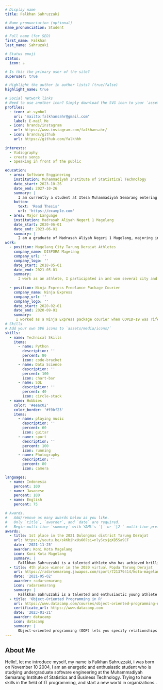 ```yaml
---
# Display name
title: Falkhan Sahruzzaki

# Name pronunciation (optional)
name_pronunciation: Student

# Full name (for SEO)
first_name: Falkhan
last_name: Sahruzaki

# Status emoji
status:
  icon: ☕️

# Is this the primary user of the site?
superuser: true

# Highlight the author in author lists? (true/false)
highlight_name: true

# Social network links
# Need to use another icon? Simply download the SVG icon to your `assets/media/icons/` folder.
profiles:
  - icon: at-symbol
    url: 'mailto:falkhansahr@gmail.com'
    label: E-mail Me
  - icon: brands/instagram
    url: https://www.instagram.com/falkhansahr/
  - icon: brands/github
    url: https://github.com/falkhhh
 
interests:
  - Vidiography
  - create songs
  - Speaking in front of the public

education:
  - area: Software Engginering
    institution: Muhammadiyah Institute of Statistical Technology
    date_start: 2023-10-26
    date_end: 2027-10-26
    summary: |
      I am currently a student at Itesa Muhammadiyah Semarang entering the 3rd semester.
    button:
      text: 'Read Thesis'
      url: 'https://example.com'
  - area: Major Language
    institution: Madrasah Aliyah Negeri 1 Magelang
    date_start: 2020-06-01
    date_end: 2023-06-01
    summary: |
      I am a graduate of Madrasah Aliyah Negeri 1 Magelang, majoring in languages ​​in 2023.
work:
  - position: Magelang City Tarung Derajat Athletes
    company_name: DISPORA Magelang
    company_url: ''
    company_logo: ''
    date_start: 2018-05-01
    date_end: 2021-05-01
    summary:  
      I work as an athlete, I participated in and won several city and provincial level championships such as POPDA, POPNAS, KEJURDA, PORPROV, PRAPORPROV, and DULONGMAS
      
  - position: Ninja Express Freelance Package Courier
    company_name: Ninja Express
    company_url: ''
    company_logo: ''
    date_start: 2020-02-01
    date_end: 2020-09-01
    summary:
     I worked as a Ninja Express package courier when COVID-19 was rife in my area
# Skills
# Add your own SVG icons to `assets/media/icons/`
skills:
  - name: Technical Skills
    items:
      - name: Python
        description: ''
        percent: 80
        icon: code-bracket
      - name: Data Science
        description: ''
        percent: 100
        icon: chart-bar
      - name: SQL
        description: ''
        percent: 40
        icon: circle-stack
  - name: Hobbies
    color: '#eeac02'
    color_border: '#f0bf23'
    items:
      - name: playing music
        description: ''
        percent: 60
        icon: guitar
      - name: sport
        description: ''
        percent: 100
        icon: running
      - name: Photography
        description: ''
        percent: 80
        icon: camera

languages:
  - name: Indonesia
    percent: 100
  - name: Javanese
    percent: 100
  - name: English
    percent: 75

# Awards.
#   Add/remove as many awards below as you like.
#   Only `title`, `awarder`, and `date` are required.
#   Begin multi-line `summary` with YAML's `|` or `|2-` multi-line prefix and indent 2 spaces below.
awards:
  - title: 1st place in the 2021 Dulongmas district Tarung Derajat
    url: https://youtu.be/skKbihxUs60?si=nlyScsjqXB5Sa9CF
    date: '2021-11-25'
    awarder: Koni Kota Magelang
    icon: Koni Kota Magelang
    summary: |
      Fallkhan Sahruzzaki is a talented athlete who has achieved brilliant achievements in the world of sports, especially in the Tarung Derajat sport. In 2021, Fallkhan recorded his name as the winner in the Dulongmas Regional Sports Week (Porwil), a prestigious competition involving the best athletes from Central Java, DIY and surrounding areas.This victory not only shows Fallkhan's dedication and hard work in training, but also reflects his high fighting spirit, in accordance with the Tarung Derajat philosophy, namely "I'm friendly doesn't mean I'm afraid, I submit doesn't mean I lose." With his physical abilities, honed fighting techniques and mental steel, Fallkhan was able to defeat his opponents and bring home a winning medal.This success is clear proof that Fallkhan is a promising young athlete, bringing pride to himself, his family and the region he represents. This victory also became a motivation for Fallkhan to continue to develop and make achievements at a higher level.
  - title: 4th place winner in the 2020 virtual Popda Tarung Derajat
    url: https://radarsemarang.jawapos.com/sport/721379414/kota-magelang-sabet-enam-medali-di-popda-virtual
    date: '2021-05-02'
    awarder: radarsemarang
    icon: radarsemarang
    summary: |
      Fallkhan Sahruzzaki is a talented and enthusiastic young athlete in the sport of Tarung Derajat, particularly in the art of movement category. In 2020, Fallkhan achieved a remarkable milestone by securing 4th place in the Regional Student Sports Week (POPDA), which was held virtually. This competition presented a unique challenge, as the virtual format required exceptional adaptability in terms of technique, visual performance, and precision of movements evaluated through a digital medium. Through dedication and rigorous training, Fallkhan showcased an impressive combination of strength, speed, and fluidity—key elements of Tarung Derajat.Despite facing tough competition, this achievement highlights Fallkhan’s outstanding ability to maintain focus and consistency. It serves as a stepping stone for further honing his skills and achieving even greater success in the future. This accomplishment reflects Fallkhan’s resilient character, making him an inspiration for peers and other young athletes.
  - title: 'Object-Oriented Programming in R'
    url: https://www.datacamp.com/courses/object-oriented-programming-with-s3-and-r6-in-r
    certificate_url: https://www.datacamp.com
    date: '2023-01-21'
    awarder: datacamp
    icon: datacamp
    summary: |
      Object-oriented programming (OOP) lets you specify relationships between functions and the objects that they can act on, helping you manage complexity in your code. This is an intermediate level course, providing an introduction to OOP, using the S3 and R6 systems. S3 is a great day-to-day R programming tool that simplifies some of the functions that you write. R6 is especially useful for industry-specific analyses, working with web APIs, and building GUIs.
---
```


## About Me
Hello!, let me introduce myself, my name is Falkhan Sahruzzaki, i was born on November 10 2004, I am an energetic and enthusiastic student who is studying undergraduate software engineering at the Muhammadiyah Semarang Institute of Statistics and Business Technology. Trying to hone skills in the field of IT programming, and start a new world in organizations..

